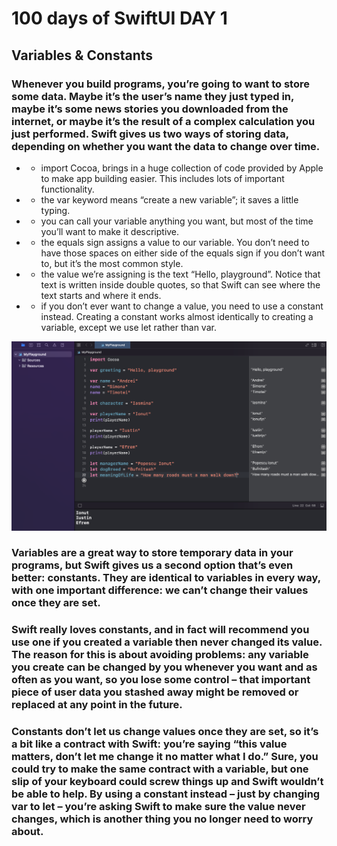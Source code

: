 # 100 days of SwiftUI DAY 1

## Variables & Constants

### Whenever you build programs, you’re going to want to store some data. Maybe it’s the user’s name they just typed in, maybe it’s some news stories you downloaded from the internet, or maybe it’s the result of a complex calculation you just performed. Swift gives us two ways of storing data, depending on whether you want the data to change over time.

* - import Cocoa, brings in a huge collection of code provided by Apple to make app building easier. This includes lots of important functionality.
* - the var keyword means “create a new variable”; it saves a little typing.
* - you can call your variable anything you want, but most of the time you’ll want to make it descriptive.
* - the equals sign assigns a value to our variable. You don’t need to have those spaces on either side of the equals sign if you don’t want to, but it’s the most common style.
* - the value we’re assigning is the text “Hello, playground”. Notice that text is written inside double quotes, so that Swift can see where the text starts and where it ends.
* - if you don’t ever want to change a value, you need to use a constant instead. Creating a constant works almost identically to creating a variable, except we use let rather than var.

![Alt text](https://github.com/andreynho2006/swiftUI-100-days/blob/main/day1/img/img1.png)

### Variables are a great way to store temporary data in your programs, but Swift gives us a second option that’s even better: constants. They are identical to variables in every way, with one important difference: we can’t change their values once they are set.
### Swift really loves constants, and in fact will recommend you use one if you created a variable then never changed its value. The reason for this is about avoiding problems: any variable you create can be changed by you whenever you want and as often as you want, so you lose some control – that important piece of user data you stashed away might be removed or replaced at any point in the future.
### Constants don’t let us change values once they are set, so it’s a bit like a contract with Swift: you’re saying “this value matters, don’t let me change it no matter what I do.” Sure, you could try to make the same contract with a variable, but one slip of your keyboard could screw things up and Swift wouldn’t be able to help. By using a constant instead – just by changing var to let – you’re asking Swift to make sure the value never changes, which is another thing you no longer need to worry about.